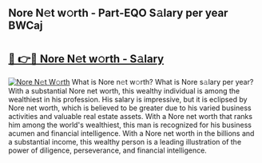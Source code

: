 ## Nore N𝚎t w𝚘rth - Part-EQO S𝚊lary per year BWCaj

# <h2><a href="http://gc2rwk.nevu.top/?p=Nore">🔗 👉🔴 Nore N𝚎t w𝚘rth - S𝚊lary</a></h2>

[![Nore N𝚎t W𝚘rth](https://i.imgur.com/Oavwk0R.jpeg)](http://gc2rwk.nevu.top/?p=Nore)
What is Nore n𝚎t w𝚘rth? What is Nore s𝚊lary per year?
With a substantial Nore net worth, this wealthy individual is among the wealthiest in his profession. His salary is impressive, but it is eclipsed by Nore net worth, which is believed to be greater due to his varied business activities and valuable real estate assets. With a Nore net worth that ranks him among the world's wealthiest, this man is recognized for his business acumen and financial intelligence. With a Nore net worth in the billions and a substantial income, this wealthy person is a leading illustration of the power of diligence, perseverance, and financial intelligence.
